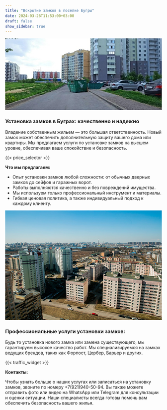 ```yaml
---
title: "Вскрытие замков в поселке Бугры"
date: 2024-03-26T11:53:00+03:00 
draft: false 
show_sidebar: true
---
```


![Установка замков в Буграх](Bugry1.jpg)

### Установка замков в Буграх: качественно и надежно

Владение собственным жильем — это большая ответственность. Новый замок может обеспечить дополнительную защиту вашего дома или квартиры. Мы предлагаем услуги по установке замков на высшем уровне, обеспечивая ваше спокойствие и безопасность.

{{< price_selector >}}

**Что мы предлагаем:**

- Опыт установки замков любой сложности: от обычных дверных замков до сейфов и гаражных ворот.
- Работы выполняются качественно и без повреждений имущества.
- Мы используем только профессиональный инструмент и материалы.
- Гибкая ценовая политика, а также индивидуальный подход к каждому клиенту.

![Установка замков в Буграх](Bugry2.jpg)

### Профессиональные услуги установки замков:

Будь то установка нового замка или замена существующего, мы гарантируем высокое качество работ. Мы специализируемся на замках ведущих брендов, таких как Форпост, Цербер, Барьер и других.

{{< traffic_widget >}}

**Контакты:**

Чтобы узнать больше о наших услугах или записаться на установку замков, звоните по номеру +7(921)940-50-94. Вы также можете отправить фото или видео на WhatsApp или Telegram для консультации и оценки ситуации. Наши специалисты всегда готовы помочь вам обеспечить безопасность вашего жилья.